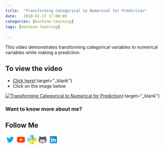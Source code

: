 ```yaml
---
title:  "Transforming Categorical to Numerical for Prediction"
date:   2018-02-17 17:00:00
categories: [machine-learning]
tags: [machine-learning]

---
```


This video demonstrates transforming categorical variables to numerical variables while making a prediction.

## To view the video
* [Click here](https://youtu.be/FmuloV9avfw){:target="_blank"}
* Click on the image below

[![Transforming Categorical to Numerical for Prediction](http://img.youtube.com/vi/FmuloV9avfw/0.jpg)](http://www.youtube.com/watch?v=FmuloV9avfw){:target="_blank"}

### Want to know more about me?
## Follow Me
<a href="https://twitter.com/_bhaveshbhatt" target="_blank"><img class="ai-subscribed-social-icon" src="/assets/images/tw.png" width="30"></a>
<a href="https://www.youtube.com/bhaveshbhatt8791/" target="_blank"><img class="ai-subscribed-social-icon" src="/assets/images/ytb.png" width="30"></a>
<a href="https://www.youtube.com/PythonTricks/" target="_blank"><img class="ai-subscribed-social-icon" src="/assets/images/python_logo.png" width="30"></a>
<a href="https://github.com/bhattbhavesh91" target="_blank"><img class="ai-subscribed-social-icon" src="/assets/images/gthb.png" width="30"></a>
<a href="https://www.linkedin.com/in/bhattbhavesh91/" target="_blank"><img class="ai-subscribed-social-icon" src="/assets/images/lnkdn.png" width="30"></a>
